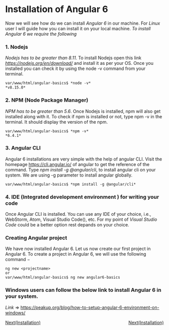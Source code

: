 # Installation of Angular 6
Now we will see how do we can install *Angular 6* in our machine.
For *Linux* user I will guide how you can install it on your local machine.
*To install Angular 6 we require the following*
### 1. Nodejs
*Nodejs has to be greater than 8.11*.
To install Nodejs open this link *https://nodejs.org/en/download/* and install it as per your OS.
Once you installed you can check it by using the node -v command from your terminal.<br/>
``` 
var/www/html/angular-basics$ *node -v* 
*v8.15.0* 
```
### 2. NPM (Node Package Manager)
*NPM has to be greater than 5.6*.
Once Nodejs is installed, npm will also get installed along with it. To check if npm is installed or not, type npm -v in the terminal. It should display the version of the npm.<br/>
```
var/www/html/angular-basics$ *npm -v* 
*6.4.1*
```
### 3. Angular CLI
Angular 6 installations are very simple with the help of angular CLI. Visit the homepage https://cli.angular.io/ of angular to get the reference of the command.
Type *npm install -g @angular/cli*, to install angular cli on your system.
We are using -g parameter to install angular globally.<br/>
```
var/www/html/angular-basics$ *npm install -g @angular/cli*
```
### 4. IDE (Integrated development environment ) for writing your code 
Once Angular CLI is installed. You can use any IDE of your choice, i.e., WebStorm, Atom, Visual Studio Code(), etc.
For my point of *Visual Studio Code* could be a better option rest depands on your choice.
### Creating Angular project
We have now installed Angular 6. Let us now create our first project in Angular 6. To create a project in Angular 6, we will use the following command −
```
ng new <projectname>
or 
var/www/html/angular-basics$ ng new angular6-basics
```
### Windows users can follow the below link to install Angular 6 in your system.
*Link* => https://peakup.org/blog/how-to-setup-angular-6-environment-on-windows/
<div>
	<span style="float:left"><a href ="https://github.com/satish-dev/angular-basics/blob/master/Introduction.md" >Next(Installation)</a></span>
	<span style ="float:right"><a href ="https://github.com/satish-dev/angular-basics/blob/master/Installation.md" >Next(Installation)</a> </span>
</div>